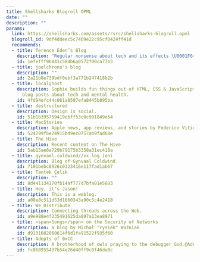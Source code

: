 ```yaml
---
title: Shellsharks Blogroll OPML
date: ""
description: ""
params:
  link: https://shellsharks.com/assets/rsrc/shellsharks-blogroll.opml
  blogroll_id: 9df4ddeec5c7409e22c95cf0424ff41d
  recommends:
  - title: Terence Eden’s Blog
    description: "Regular nonsense about tech and its effects \U0001F643"
    id: 1efefff9b841c584b6a0572f00ca77b3
  - title: joelchrono's blog
    description: ""
    id: 2a21b8e739bdf0ebf3a771b247418b2b
  - title: localghost
    description: Sophie builds fun things out of HTML, CSS & JavaScript, and writes
      blog posts about tech and mental health.
    id: 4fd94efc44c061a8597efa8445b895ba
  - title: destructured
    description: Design is social.
    id: 51b1b395759419ebff53c0c991849e54
  - title: MacStories
    description: Apple news, app reviews, and stories by Federico Viticci and friends.
    id: 524799f6e24915bd9ec0757ab9fad68e
  - title: The Hive
    description: Recent content on The Hive
    id: 5ab15ae6a729b79175b3358a31ec418a
  - title: gynvael.coldwind//vx.log (en)
    description: Blog of Gynvael Coldwind.
    id: 7101bebc8926c0323416e117fad1ab67
  - title: Tantek Çelik
    description: ""
    id: 8d441134170fb14af777d7bfa01e5683
  - title: Hey, it's Jason!
    description: This is a weblog.
    id: a08e8c511d53d1860343a90c5c4e2418
  - title: We Distribute
    description: Connecting threads across the Web.
    id: a9e988e4f235491625da897a13ea8971
  - title: <span>Songs</span> on the Security of Networks
    description: a blog by Michał "rysiek" Woźniak
    id: d9131082060614f6d1fa91522f935f60
  - title: Adepts of 0xCC
    description: A brotherhood of owls praying to the debugger God.@AdeptsOf0xCC
    id: fc868955437b54e26d40ff9c0f46de8c
---
```

